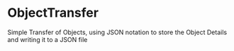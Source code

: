 # ObjectTransfer

Simple Transfer of Objects, using JSON notation to store the Object Details and writing it to a JSON file
